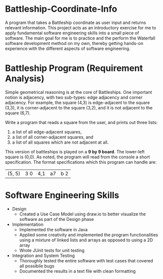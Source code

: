 # Battleship-Coordinate-Info
A program that takes a Battleship coordinate as user input and returns relevant information.
This project acts as an introductory exercise for me to apply fundamental software engineering skills into a small piece of software.
The main goal for me is to practice and the perform the Waterfall software development method on my own, thereby getting hands-on experience with the different aspects of software engineering.

# Battleship Program (Requirement Analysis)

Simple geometrical reasoning is at the core of Battleships. One important notion is
adjacency, with two sub-types: edge adjacency and corner adjacency. For example,
the square (4,3) is edge-adjacent to the square (3,3), it is corner-adjacent to the
square (3,2), and it is not adjacent to the square (6,7).

Write a program that reads a square from the user, and prints out three lists:
1) a list of all edge-adjacent squares,
2) a list of all corner-adjacent squares, and
3) a list of all squares which are not adjacent at all.


This version of battleships is played on a **9 by 9 board**. The lower-left square is (0,0).
As noted, the program will read from the console a short specification. The format specifications which this program can handle are: 

<table style="width:100%">
  <tr>
    <td>(5, 5)</td>
    <td>3 0</td>
    <td>4,1</td>
    <td>a7</td>
    <td>b 2</td>
  </tr>
</table>

# Software Engineering Skills
- Design
  - Created a Use Case Model using draw.io to better visualize the software as part of the Design phase
- Implementation
  - Implemented the software in Java
  - Applied some creativity and implemented the program functionalities using a mixture of linked lists and arrays as opposed to using a 2D array
  - Wrote JUnit tests for unit testing
- Integration and System Testing
  - Thoroughly tested the entire software with test cases that covered all possibile bugs
  - Documented the results in a text file with clean formatting
